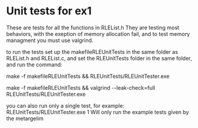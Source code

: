 # Unit tests for ex1
These are tests for all the functions in RLEList.h
They are testing most behaviors, with the exeption of memory allocation fail, and to test memory managment you must use valgrind.

to run the tests set up the makefileRLEUnitTests in the same folder as RLEList.h and RLEList.c, and set the RLEUnitTests folder in the same folder, and run the command:

make -f makefileRLEUnitTests && RLEUnitTests/RLEUnitTester.exe

make -f makefileRLEUnitTests && valgrind --leak-check=full RLEUnitTests/RLEUnitTester.exe

you can also run only a single test, for example:
RLEUnitTests/RLEUnitTester.exe 1
Will only run the example tests given by the metargelim
